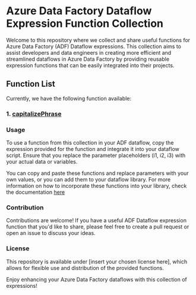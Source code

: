 # Azure Data Factory Dataflow Expression Function Collection

Welcome to this repository where we collect and share useful functions for Azure Data Factory (ADF) Dataflow expressions. This collection aims to assist developers and data engineers in creating more efficient and streamlined dataflows in Azure Data Factory by providing reusable expression functions that can be easily integrated into their projects.

## Function List

Currently, we have the following function available:

### 1. [capitalizePhrase](https://github.com/wwwaiser/adf-dataflow-utils/blob/main/functions/capitalizePhrase)

### Usage

To use a function from this collection in your ADF dataflow, copy the expression provided for the function and integrate it into your dataflow script. Ensure that you replace the parameter placeholders (i1, i2, i3) with your actual data or variables.

You can copy and paste these functions and replace parameters with your own values, or you can add them to your dataflow library. For more information on how to incorporate these functions into your library, check the documentation [here](https://learn.microsoft.com/en-us/azure/data-factory/concepts-data-flow-udf)

### Contribution

Contributions are welcome! If you have a useful ADF Dataflow expression function that you'd like to share, please feel free to create a pull request or open an issue to discuss your ideas.

### License

This repository is available under [insert your chosen license here], which allows for flexible use and distribution of the provided functions.

Enjoy enhancing your Azure Data Factory dataflows with this collection of expressions!

